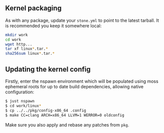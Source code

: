 ## Kernel packaging

As with any package, update your `stone.yml` to point to the latest tarball.
It is recommended you keep it somewhere local:


```bash
mkdir work
cd work
wget http...
tar xf linux*.tar.*
sha256sum linux*.tar.*
```

## Updating the kernel config

Firstly, enter the nspawn environment which will be populated using moss ephemeral roots
for up to date build dependencies, allowing native configuration:


```bash
$ just nspawn
$ cd work/linux*
$ cp ../../pkg/config-x86_64 .config
$ make CC=clang ARCH=x86_64 LLVM=1 WERROR=0 oldconfig
```

Make sure you also apply and rebase any patches from `pkg`.